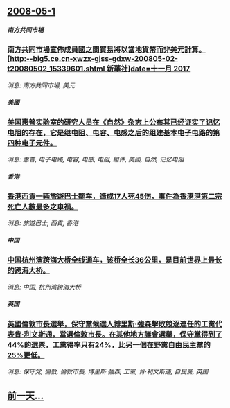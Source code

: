 ## [2008-05-1](/news/2008/05/1/index.md)

##### 南方共同市場
### [南方共同市場宣佈成員國之間貿易將以當地貨幣而非美元計算。[http:--big5.ce.cn-xwzx-gjss-gdxw-200805-02-t20080502_15339601.shtml 新華社]date=十一月 2017 ](/news/2008/05/1/南方共同市場宣佈成員國之間貿易將以當地貨幣而非美元計算-http-big5cecn-xwzx-gjss-gdx.md)
_消息: 南方共同市場, 美元_

##### 美國
### [美国惠普实验室的研究人员在《自然》杂志上公布其已经证实了记忆电阻的存在，它是继电阻、电容、电感之后的组建基本电子电路的第四种电子元件。](/news/2008/05/1/美国惠普实验室的研究人员在-自然-杂志上公布其已经证实了记忆电阻的存在-它是继电阻-电容-电感之后的组建基本电子电路的第.md)
_消息: 惠普, 电子电路, 电容, 电感, 电阻, 組件, 美國, 自然, 记忆电阻_

##### 香港
### [香港西貢一辆旅遊巴士翻车，造成17人死45伤，事件為香港港第二宗死亡人數最多之車禍。](/news/2008/05/1/香港西貢一辆旅遊巴士翻车-造成17人死45伤-事件為香港港第二宗死亡人數最多之車禍.md)
_消息: 旅遊巴士, 西貢, 香港_

##### 中国
### [中国杭州湾跨海大桥全线通车，该桥全长36公里，是目前世界上最长的跨海大桥。](/news/2008/05/1/中国杭州湾跨海大桥全线通车-该桥全长36公里-是目前世界上最长的跨海大桥.md)
_消息: 中国, 杭州湾跨海大桥_

##### 英国
### [英國倫敦市長選舉，保守黨候選人博里斯·強森擊敗競逐連任的工黨代表肯·利文斯通，當選倫敦市長。在其他地方議會選舉，保守黨得到了44%的選票，工黨得率只有24%，比另一個在野黨自由民主黨的25%更低。](/news/2008/05/1/英國倫敦市長選舉-保守黨候選人博里斯-強森擊敗競逐連任的工黨代表肯-利文斯通-當選倫敦市長-在其他地方議會選舉-保守黨得.md)
_消息: 保守党, 倫敦, 倫敦市長, 博里斯·強森, 工黨, 肯·利文斯通, 自民黨, 英国_

## [前一天...](/news/2008/04/30/index.md)

